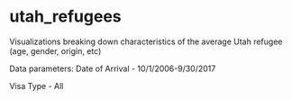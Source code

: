 # utah_refugees
Visualizations breaking down characteristics of the average Utah refugee (age, gender, origin, etc)

Data parameters:
Date of Arrival - 10/1/2006-9/30/2017

Visa Type - All
